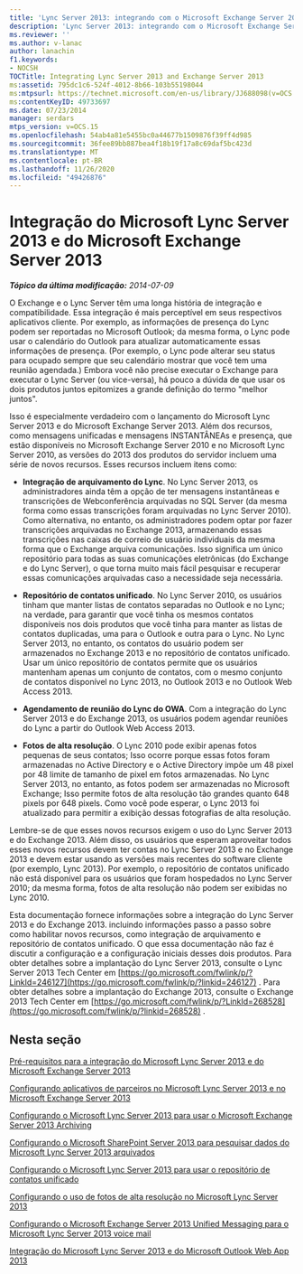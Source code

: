 ```yaml
---
title: 'Lync Server 2013: integrando com o Microsoft Exchange Server 2013'
description: 'Lync Server 2013: integrando com o Microsoft Exchange Server 2013.'
ms.reviewer: ''
ms.author: v-lanac
author: lanachin
f1.keywords:
- NOCSH
TOCTitle: Integrating Lync Server 2013 and Exchange Server 2013
ms:assetid: 795dc1c6-524f-4012-8b66-103b55198044
ms:mtpsurl: https://technet.microsoft.com/en-us/library/JJ688098(v=OCS.15)
ms:contentKeyID: 49733697
ms.date: 07/23/2014
manager: serdars
mtps_version: v=OCS.15
ms.openlocfilehash: 54ab4a81e5455bc0a44677b1509876f39ff4d985
ms.sourcegitcommit: 36fee89bb887bea4f18b19f17a8c69daf5bc423d
ms.translationtype: MT
ms.contentlocale: pt-BR
ms.lasthandoff: 11/26/2020
ms.locfileid: "49426876"
---
```

# <a name="integrating-microsoft-lync-server-2013-and-microsoft-exchange-server-2013"></a>Integração do Microsoft Lync Server 2013 e do Microsoft Exchange Server 2013

<div data-xmlns="http://www.w3.org/1999/xhtml">

<div class="topic" data-xmlns="http://www.w3.org/1999/xhtml" data-msxsl="urn:schemas-microsoft-com:xslt" data-cs="https://msdn.microsoft.com/">

<div data-asp="https://msdn2.microsoft.com/asp">



</div>

<div id="mainSection">

<div id="mainBody">

<span> </span>

_**Tópico da última modificação:** 2014-07-09_

O Exchange e o Lync Server têm uma longa história de integração e compatibilidade. Essa integração é mais perceptível em seus respectivos aplicativos cliente. Por exemplo, as informações de presença do Lync podem ser reportadas no Microsoft Outlook; da mesma forma, o Lync pode usar o calendário do Outlook para atualizar automaticamente essas informações de presença. (Por exemplo, o Lync pode alterar seu status para ocupado sempre que seu calendário mostrar que você tem uma reunião agendada.) Embora você não precise executar o Exchange para executar o Lync Server (ou vice-versa), há pouco a dúvida de que usar os dois produtos juntos epitomizes a grande definição do termo "melhor juntos".

Isso é especialmente verdadeiro com o lançamento do Microsoft Lync Server 2013 e do Microsoft Exchange Server 2013. Além dos recursos, como mensagens unificadas e mensagens INSTANTÂNEAs e presença, que estão disponíveis no Microsoft Exchange Server 2010 e no Microsoft Lync Server 2010, as versões do 2013 dos produtos do servidor incluem uma série de novos recursos. Esses recursos incluem itens como:

  - **Integração de arquivamento do Lync**. No Lync Server 2013, os administradores ainda têm a opção de ter mensagens instantâneas e transcrições de Webconferência arquivadas no SQL Server (da mesma forma como essas transcrições foram arquivadas no Lync Server 2010). Como alternativa, no entanto, os administradores podem optar por fazer transcrições arquivadas no Exchange 2013, armazenando essas transcrições nas caixas de correio de usuário individuais da mesma forma que o Exchange arquiva comunicações. Isso significa um único repositório para todas as suas comunicações eletrônicas (do Exchange e do Lync Server), o que torna muito mais fácil pesquisar e recuperar essas comunicações arquivadas caso a necessidade seja necessária.

  - **Repositório de contatos unificado**. No Lync Server 2010, os usuários tinham que manter listas de contatos separadas no Outlook e no Lync; na verdade, para garantir que você tinha os mesmos contatos disponíveis nos dois produtos que você tinha para manter as listas de contatos duplicadas, uma para o Outlook e outra para o Lync. No Lync Server 2013, no entanto, os contatos do usuário podem ser armazenados no Exchange 2013 e no repositório de contatos unificado. Usar um único repositório de contatos permite que os usuários mantenham apenas um conjunto de contatos, com o mesmo conjunto de contatos disponível no Lync 2013, no Outlook 2013 e no Outlook Web Access 2013.

  - **Agendamento de reunião do Lync do OWA**. Com a integração do Lync Server 2013 e do Exchange 2013, os usuários podem agendar reuniões do Lync a partir do Outlook Web Access 2013.

  - **Fotos de alta resolução**. O Lync 2010 pode exibir apenas fotos pequenas de seus contatos; Isso ocorre porque essas fotos foram armazenadas no Active Directory e o Active Directory impõe um 48 pixel por 48 limite de tamanho de pixel em fotos armazenadas. No Lync Server 2013, no entanto, as fotos podem ser armazenadas no Microsoft Exchange; Isso permite fotos de alta resolução tão grandes quanto 648 pixels por 648 pixels. Como você pode esperar, o Lync 2013 foi atualizado para permitir a exibição dessas fotografias de alta resolução.

Lembre-se de que esses novos recursos exigem o uso do Lync Server 2013 e do Exchange 2013. Além disso, os usuários que esperam aproveitar todos esses novos recursos devem ter contas no Lync Server 2013 e no Exchange 2013 e devem estar usando as versões mais recentes do software cliente (por exemplo, Lync 2013). Por exemplo, o repositório de contatos unificado não está disponível para os usuários que foram hospedados no Lync Server 2010; da mesma forma, fotos de alta resolução não podem ser exibidas no Lync 2010.

Esta documentação fornece informações sobre a integração do Lync Server 2013 e do Exchange 2013. incluindo informações passo a passo sobre como habilitar novos recursos, como integração de arquivamento e repositório de contatos unificado. O que essa documentação não faz é discutir a configuração e a configuração iniciais desses dois produtos. Para obter detalhes sobre a implantação do Lync Server 2013, consulte o Lync Server 2013 Tech Center em [https://go.microsoft.com/fwlink/p/?LinkId=246127](https://go.microsoft.com/fwlink/p/?linkid=246127) . Para obter detalhes sobre a implantação do Exchange 2013, consulte o Exchange 2013 Tech Center em [https://go.microsoft.com/fwlink/p/?LinkId=268528](https://go.microsoft.com/fwlink/p/?linkid=268528) .

<div>

## <a name="in-this-section"></a>Nesta seção

[Pré-requisitos para a integração do Microsoft Lync Server 2013 e do Microsoft Exchange Server 2013](lync-server-2013-prerequisites-for-integrating-with-exchange-server-2013.md)

[Configurando aplicativos de parceiros no Microsoft Lync Server 2013 e no Microsoft Exchange Server 2013](lync-server-2013-configuring-partner-applications-in-lync-server-2013-and-exchange-server-2013.md)

[Configurando o Microsoft Lync Server 2013 para usar o Microsoft Exchange Server 2013 Archiving](configuring-lync-server-2013-to-use-microsoft-exchange-server-2013-archiving.md)

[Configurando o Microsoft SharePoint Server 2013 para pesquisar dados do Microsoft Lync Server 2013 arquivados](lync-server-2013-configuring-microsoft-sharepoint-server-2013-to-search-for-archived-lync-server-2013-data.md)

[Configurando o Microsoft Lync Server 2013 para usar o repositório de contatos unificado](lync-server-2013-configuring-lync-server-to-use-the-unified-contact-store.md)

[Configurando o uso de fotos de alta resolução no Microsoft Lync Server 2013](lync-server-2013-configuring-the-use-of-high-resolution-photos.md)

[Configurando o Microsoft Exchange Server 2013 Unified Messaging para o Microsoft Lync Server 2013 voice mail](lync-server-2013-configuring-microsoft-exchange-server-2013-unified-messaging-for-lync-server-2013-voice-mail.md)

[Integração do Microsoft Lync Server 2013 e do Microsoft Outlook Web App 2013](lync-server-2013-integrating-lync-server-and-outlook-web-app-2013.md)

</div>

</div>

<span> </span>

</div>

</div>

</div>


